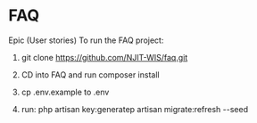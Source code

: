 # FAQ 
Epic (User stories)
To run the FAQ project: 
   
1. git clone https://github.com/NJIT-WIS/faq.git

2.   CD into FAQ and run composer install

3.   cp .env.example to .env

4.   run: php artisan key:generatep artisan migrate:refresh --seed
